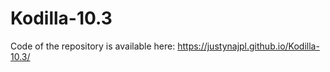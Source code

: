 # Kodilla-10.3

Code of the repository is available here:  https://justynajpl.github.io/Kodilla-10.3/
